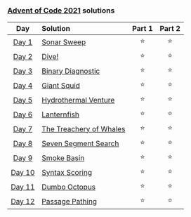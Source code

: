 ### [Advent of Code 2021](https://adventofcode.com/) solutions

|                      Day                       | Solution                                                                                     | Part 1 | Part 2 |
|:----------------------------------------------:|:---------------------------------------------------------------------------------------------|:------:|:------:|
|  [Day 1](https://adventofcode.com/2021/day/1)  | [Sonar Sweep](https://github.com/baalique/advent_of_code_2021/tree/master/day01)             |   ⭐    |   ⭐    |
|  [Day 2](https://adventofcode.com/2021/day/2)  | [Dive!](https://github.com/baalique/advent_of_code_2021/tree/master/day02)                   |   ⭐    |   ⭐    |
|  [Day 3](https://adventofcode.com/2021/day/3)  | [Binary Diagnostic](https://github.com/baalique/advent_of_code_2021/tree/master/day03)       |   ⭐    |   ⭐    |
|  [Day 4](https://adventofcode.com/2021/day/4)  | [Giant Squid](https://github.com/baalique/advent_of_code_2021/tree/master/day04)             |   ⭐    |   ⭐    |
|  [Day 5](https://adventofcode.com/2021/day/5)  | [Hydrothermal Venture](https://github.com/baalique/advent_of_code_2021/tree/master/day05)    |   ⭐    |   ⭐    |
|  [Day 6](https://adventofcode.com/2021/day/6)  | [Lanternfish](https://github.com/baalique/advent_of_code_2021/tree/master/day06)             |   ⭐    |   ⭐    |
|  [Day 7](https://adventofcode.com/2021/day/7)  | [The Treachery of Whales](https://github.com/baalique/advent_of_code_2021/tree/master/day07) |   ⭐    |   ⭐    |
|  [Day 8](https://adventofcode.com/2021/day/8)  | [Seven Segment Search](https://github.com/baalique/advent_of_code_2021/tree/master/day08)    |   ⭐    |   ⭐    |
|  [Day 9](https://adventofcode.com/2021/day/9)  | [Smoke Basin](https://github.com/baalique/advent_of_code_2021/tree/master/day09)             |   ⭐    |   ⭐    |
| [Day 10](https://adventofcode.com/2021/day/10) | [Syntax Scoring](https://github.com/baalique/advent_of_code_2021/tree/master/day10)          |   ⭐    |   ⭐    |
| [Day 11](https://adventofcode.com/2021/day/11) | [Dumbo Octopus](https://github.com/baalique/advent_of_code_2021/tree/master/day11)           |   ⭐    |   ⭐    |
| [Day 12](https://adventofcode.com/2021/day/12) | [Passage Pathing](https://github.com/baalique/advent_of_code_2021/tree/master/day12)         |   ⭐    |   ⭐    |
